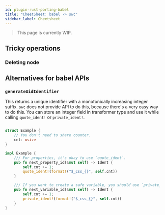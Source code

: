 ```yaml
---
id: plugin-rust-porting-babel
title: "CheetSheet: babel -> swc"
sidebar_label: Cheetsheet
---
```


> This page is currently WIP.

## Tricky operations

### Deleting node

## Alternatives for babel APIs

### `generateUidIdentifier`

This returns a unique identifier with a monotonically increasing integer suffix.
`swc` does not provide API to do this, because there's a very easy way to do this.
You can store an integer field in transformer type and use it while calling `quote_ident!` or `private_ident!`.

```rust

struct Example {
    // You don't need to share counter.
    cnt: usize
}

impl Example {
    /// For properties, it's okay to use `quote_ident`.
    pub fn next_property_id(&mut self) -> Ident {
        self.cnt += 1;
        quote_ident!(format!("$_css_{}", self.cnt))
    }

    /// If you want to create a safe variable, you should use `private_ident`
    pub fn next_variable_id(&mut self) -> Ident {
        self.cnt += 1;
        private_ident!(format!("$_css_{}", self.cnt))
    }
}


```
